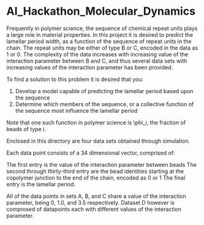 # AI_Hackathon_Molecular_Dynamics

Frequently in polymer science, the sequence of chemical repeat units plays a large role in material properties. In this project it is desired to predict the lamellar period width,
as a function of the sequence of repeat units in the chain. The repeat units may be either of type B or C, encoded in the data as 1 or 0. The complexity of the data increases with
increasing value of the interaction parameter between B and C, and thus several data sets with increasing values of the interaction parameter has been provided.

To find a solution to this problem it is desired that you:
1. Develop a model capable of predicting the lamellar period based upon the sequence
2. Determine which members of the sequence, or a collective function of the sequence most influence the lamellar period

Note that one such function in polymer science is \phi_i, the fraction of beads of type i.


Enclosed in this directory are four data sets obtained through simulation.

Each data point consists of a 34 dimensional vector, comprised of:

The first entry is the value of the interaction parameter between beads
The second through thirty-third entry are the bead identities starting at the copolymer junction to the end of the chain, encoded as 0 or 1
The final entry is the lamellar period.

All of the data points in sets A, B, and C share a value of the interaction parameter, being 0, 1.0, and 3.5 respectively. 
Dataset D however is comprosed of datapoints each with different values of the interaction parameter.
